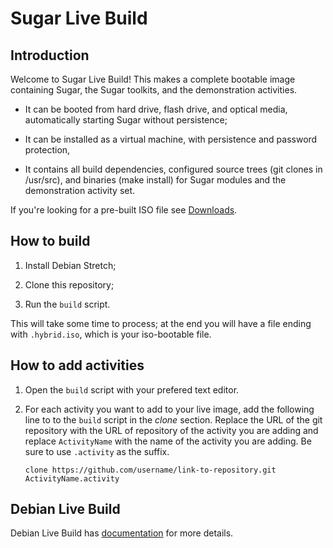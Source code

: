# Sugar Live Build
## Introduction

Welcome to Sugar Live Build! This makes a complete bootable image
containing Sugar, the Sugar toolkits, and the demonstration
activities.

- It can be booted from hard drive, flash drive, and optical media,
automatically starting Sugar without persistence;

- It can be installed as a virtual machine, with persistence and
password protection,

- It contains all build dependencies, configured source trees (git
clones in /usr/src), and binaries (make install) for Sugar modules
and the demonstration activity set.

If you're looking for a pre-built ISO file see
[Downloads](http://people.sugarlabs.org/~quozl/sugar-live-build-20171009/).

## How to build

1. Install Debian Stretch;

2. Clone this repository;

3. Run the `build` script.

This will take some time to process; at the end you will have a file
ending with `.hybrid.iso`, which is your iso-bootable file.

## How to add activities

1. Open the `build` script with your prefered text editor.

2. For each activity you want to add to your live image, add the
following line to to the `build` script in the *clone* section.
Replace the URL of the git repository with the URL of repository of
the activity you are adding and replace `ActivityName` with the name
of the activity you are adding. Be sure to use `.activity` as the
suffix.

    `clone https://github.com/username/link-to-repository.git     ActivityName.activity`

## Debian Live Build

Debian Live Build has
[documentation](https://debian-live.alioth.debian.org/live-manual/stable/manual/html/live-manual.en.html#107)
for more details.
